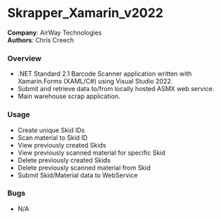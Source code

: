 # Skrapper_Xamarin_v2022
<b>Company</b>: AirWay Technologies <br>
<b>Authors</b>: Chris Creech

### Overview
- .NET Standard 2.1 Barcode Scanner application written with Xamarin.Forms (XAML/C#) using Visual Studio 2022.
- Submit and retrieve data to/from locally hosted ASMX web service.
- Main warehouse scrap application.

### Usage
- Create unique Skid IDs
- Scan material to Skid ID
- View previously created Skids
- View previously scanned material for specific Skid
- Delete previously created Skids
- Delete previously scanned material from Skid
- Submit Skid/Material data to WebService

### Bugs
- N/A
